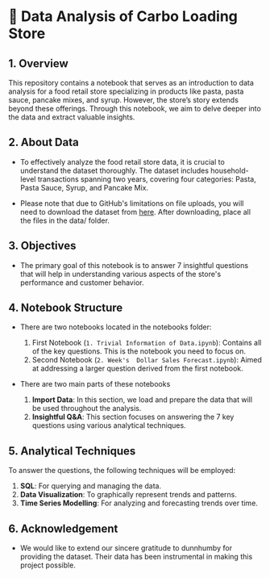 # 🍝 Data Analysis of Carbo Loading Store 

## 1. Overview
This repository contains a notebook that serves as an introduction to data analysis for a food retail store specializing in products like pasta, pasta sauce, pancake mixes, and syrup. However, the store’s story extends beyond these offerings. Through this notebook, we aim to delve deeper into the data and extract valuable insights.

## 2. About Data
- To effectively analyze the food retail store data, it is crucial to understand the dataset thoroughly. The dataset includes household-level transactions spanning two years, covering four categories: Pasta, Pasta Sauce, Syrup, and Pancake Mix.

- Please note that due to GitHub's limitations on file uploads, you will need to download the dataset from [here](https://www.dunnhumby.com/source-files/). After downloading, place all the files in the data/ folder.

## 3. Objectives
- The primary goal of this notebook is to answer 7 insightful questions that will help in understanding various aspects of the store's performance and customer behavior.

## 4. Notebook Structure
- There are two notebooks located in the notebooks folder:

    1. First Notebook (`1. Trivial Information of Data.ipynb`): Contains all of the key questions. This is the notebook you need to focus on.
    2. Second Notebook (`2. Week's  Dollar Sales Forecast.ipynb`): Aimed at addressing a larger question derived from the first notebook.

- There are two main parts of these notebooks
    1. **Import Data**: In this section, we load and prepare the data that will be used throughout the analysis.
    2. **Insightful Q&A**: This section focuses on answering the 7 key questions using various analytical techniques.

## 5. Analytical Techniques

To answer the questions, the following techniques will be employed:

1. **SQL**: For querying and managing the data.
2. **Data Visualization**: To graphically represent trends and patterns.
3. **Time Series Modelling**: For analyzing and forecasting trends over time.

## 6. Acknowledgement
- We would like to extend our sincere gratitude to dunnhumby for providing the dataset. Their data has been instrumental in making this project possible.